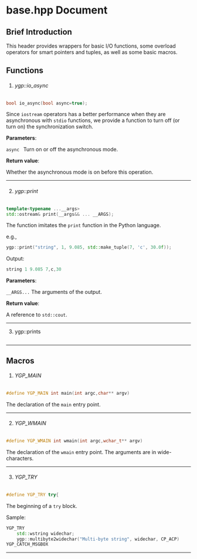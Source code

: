 # base.hpp Document

## Brief Introduction

This header provides wrappers for basic I/O functions, some overload operators for smart pointers and tuples, as well as some basic macros.

## Functions

1. ###### ygp::io_async

```cpp
bool io_async(bool async=true);
```

Since `iostream` operators has a better performance when they are asynchronous with `stdio` functions, we provide a function to turn off (or turn on) the synchronization switch.

__Parameters__:

`async ` Turn on or off the asynchronous mode.

__Return value__:

Whether the asynchronous mode is on before this operation.

------

2. ###### ygp::print

```cpp
template<typename ...__args>
std::ostream& print(__args&& ... __ARGS);
```

The function imitates the `print` function in the Python language.

e.g.,

```cpp
ygp::print("string", 1, 9.085, std::make_tuple(7, 'c', 30.0f));
```

Output:

```c++
string 1 9.085 7,c,30

```

__Parameters__:

`__ARGS...` The arguments of the output.

__Return value__:

A reference to `std::cout`.

------

3. ygp::prints

```cpp

```

***

## Macros

1. ###### YGP_MAIN

```cpp
#define YGP_MAIN int main(int argc,char** argv)
```

The declaration of the `main` entry point.

***

2. ###### YGP_WMAIN

```cpp
#define YGP_WMAIN int wmain(int argc,wchar_t** argv)
```

The declaration of the `wmain` entry point. The arguments are in wide-characters.

***

3. ###### YGP_TRY

```cpp
#define YGP_TRY try{
```

The beginning of a `try` block.

Sample:

```cpp
YGP_TRY
    std::wstring widechar;
    ygp::multibyte2widechar("Multi-byte string", widechar, CP_ACP)
YGP_CATCH_MSGBOX
```

***